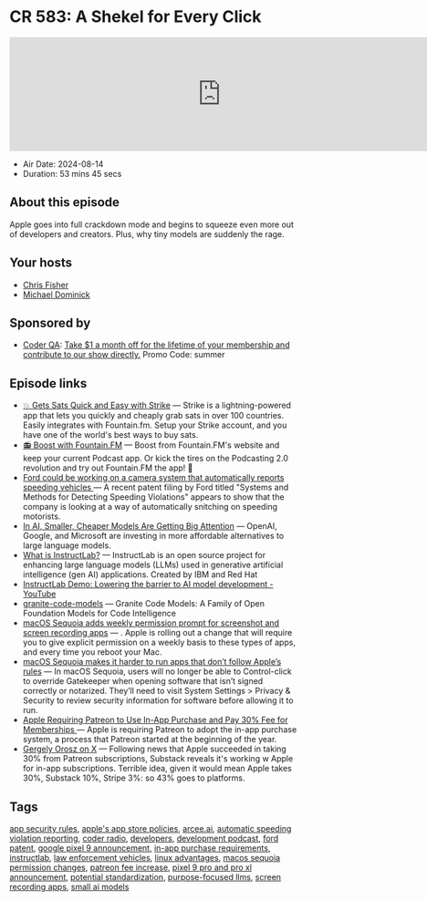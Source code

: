 # CR 583: A Shekel for Every Click

<iframe src="https://player.fireside.fm/v2/MLf2ZzhC+V_-FPdts?theme=dark" width="740" height="200" frameborder="0" scrolling="no"></iframe>

* Air Date: 2024-08-14
* Duration: 53 mins 45 secs

## About this episode

Apple goes into full crackdown mode and begins to squeeze even more out of developers and creators. Plus, why tiny models are suddenly the rage.

## Your hosts
* [Chris Fisher](https://coder.show/hosts/chrislas)
* [Michael Dominick](https://coder.show/hosts/michael)

## Sponsored by

  * [Coder QA](https://jupitersignal.memberful.com/checkout?plan=53744&coupon=summer): [Take $1 a month off for the lifetime of your membership and contribute to our show directly.](https://jupitersignal.memberful.com/checkout?plan=53744&coupon=summer) Promo Code: summer



## Episode links

  * [💥 Gets Sats Quick and Easy with Strike](https://strike.me/ "💥 Gets Sats Quick and Easy with Strike") — Strike is a lightning-powered app that lets you quickly and cheaply grab sats in over 100 countries. Easily integrates with Fountain.fm. Setup your Strike account, and you have one of the world's best ways to buy sats.
  * [📻 Boost with Fountain.FM](https://fountain.fm/show/OWdse4h3MzNbS8Og5RJk "📻 Boost with Fountain.FM") — Boost from Fountain.FM's website and keep your current Podcast app. Or kick the tires on the Podcasting 2.0 revolution and try out Fountain.FM the app! 🚀
  * [Ford could be working on a camera system that automatically reports speeding vehicles ](https://www.techradar.com/vehicle-tech/hybrid-electric-vehicles/ford-could-be-working-on-a-camera-system-that-automatically-reports-speeding-vehicles "Ford could be working on a camera system that automatically reports speeding vehicles ") — A recent patent filing by Ford titled "Systems and Methods for Detecting Speeding Violations" appears to show that the company is looking at a way of automatically snitching on speeding motorists.
  * [In AI, Smaller, Cheaper Models Are Getting Big Attention](https://www.itprotoday.com/ai-machine-learning/move-over-llms-small-ai-models-are-the-next-big-thing "In AI, Smaller, Cheaper Models Are Getting Big Attention") — OpenAI, Google, and Microsoft are investing in more affordable alternatives to large language models.
  * [What is InstructLab?](https://www.redhat.com/en/topics/ai/what-is-instructlab "What is InstructLab?") — InstructLab is an open source project for enhancing large language models (LLMs) used in generative artificial intelligence (gen AI) applications. Created by IBM and Red Hat
  * [InstructLab Demo: Lowering the barrier to AI model development - YouTube](https://www.youtube.com/watch?v=pgK-70iLz_o "InstructLab Demo: Lowering the barrier to AI model development - YouTube")
  * [granite-code-models](https://github.com/ibm-granite/granite-code-models "granite-code-models") — Granite Code Models: A Family of Open Foundation Models for Code Intelligence
  * [macOS Sequoia adds weekly permission prompt for screenshot and screen recording apps](https://9to5mac.com/2024/08/06/macos-sequoia-screen-recording-privacy-prompt/ "macOS Sequoia adds weekly permission prompt for screenshot and screen recording apps") — . Apple is rolling out a change that will require you to give explicit permission on a weekly basis to these types of apps, and every time you reboot your Mac.
  * [macOS Sequoia makes it harder to run apps that don’t follow Apple’s rules](https://9to5mac.com/2024/08/06/macos-sequoia-makes-it-harder-to-run-apps-that-dont-follow-apples-security-rules/ "macOS Sequoia makes it harder to run apps that don’t follow Apple’s rules") — In macOS Sequoia, users will no longer be able to Control-click to override Gatekeeper when opening software that isn’t signed correctly or notarized. They’ll need to visit System Settings > Privacy & Security to review security information for software before allowing it to run.
  * [Apple Requiring Patreon to Use In-App Purchase and Pay 30% Fee for Memberships ](https://www.macrumors.com/2024/08/12/patreon-in-app-purchase-fees/ "Apple Requiring Patreon to Use In-App Purchase and Pay 30% Fee for Memberships ") — Apple is requiring Patreon to adopt the in-app purchase system, a process that Patreon started at the beginning of the year.
  * [Gergely Orosz on X](https://x.com/gergelyorosz/status/1823301231319622134 "Gergely Orosz on X") — Following news that Apple succeeded in taking 30% from Patreon subscriptions, Substack reveals it's working w Apple for in-app subscriptions. Terrible idea, given it would mean Apple takes 30%, Substack 10%, Stripe 3%: so 43% goes to platforms. 



## Tags

[app security rules](https://coder.show/tags/app%20security%20rules), [apple's app store policies](https://coder.show/tags/apple's%20app%20store%20policies), [arcee.ai](https://coder.show/tags/arcee.ai), [automatic speeding violation reporting](https://coder.show/tags/automatic%20speeding%20violation%20reporting), [coder radio](https://coder.show/tags/coder%20radio), [developers](https://coder.show/tags/developers), [development podcast](https://coder.show/tags/development%20podcast), [ford patent](https://coder.show/tags/ford%20patent), [google pixel 9 announcement](https://coder.show/tags/google%20pixel%209%20announcement), [in-app purchase requirements](https://coder.show/tags/in-app%20purchase%20requirements), [instructlab](https://coder.show/tags/instructlab), [law enforcement vehicles](https://coder.show/tags/law%20enforcement%20vehicles), [linux advantages](https://coder.show/tags/linux%20advantages), [macos sequoia permission changes](https://coder.show/tags/macos%20sequoia%20permission%20changes), [patreon fee increase](https://coder.show/tags/patreon%20fee%20increase), [pixel 9 pro and pro xl announcement](https://coder.show/tags/pixel%209%20pro%20and%20pro%20xl%20announcement), [potential standardization](https://coder.show/tags/potential%20standardization), [purpose-focused llms](https://coder.show/tags/purpose-focused%20llms), [screen recording apps](https://coder.show/tags/screen%20recording%20apps), [small ai models](https://coder.show/tags/small%20ai%20models)
